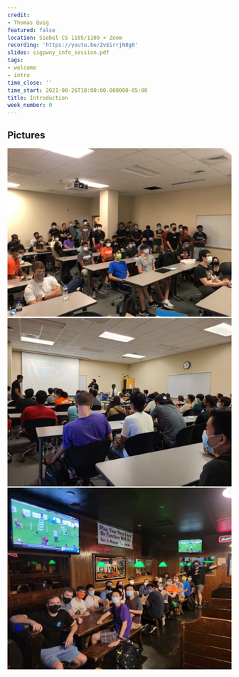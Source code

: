 ```yaml
---
credit:
- Thomas Quig
featured: false
location: Siebel CS 1105/1109 + Zoom
recording: 'https://youtu.be/ZvEirrjN8g0'
slides: sigpwny_info_session.pdf
tags:
- welcome
- intro
time_close: ''
time_start: 2021-08-26T18:00:00.000000-05:00
title: Introduction
week_number: 0
---
```


## Pictures

![A packed room of students interested in SIGPwny](./intro1.jpg)
![Another angle of the packed room of students interested in SIGPwny from the back, showing the presenters](./intro2.jpg)
![Social dinner at Murphy's after the meeting](./murphys.jpg)
